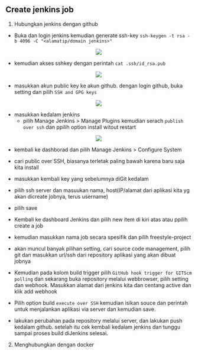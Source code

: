 ## Create jenkins job
1. Hubungkan jenkins dengan github
- Buka dan login jenkins kemudian generate ssh-key `ssh-keygen -t rsa -b 4096 -C "<alamatip/domain jenkins>"`
<p align="center">
    <img src="assets\createjob1.1.jpg" />
</p>

- kemudian akses sshkey dengan perintah `cat .ssh/id_rsa.pub`
<p align="center">
    <img src="assets\createjob1.2.jpg" />
</p>

- masukkan akun public key ke akun github. dengan login github, buka setting dan pilih `SSH and GPG keys`
<p align="center">
    <img src="assets\createjob1.3.jpg" />
</p>

- masukkan kedalam jenkins
  - pilih Manage Jenkins > Manage Plugins kemudian serach `publish over ssh` dan ppilih option install witout restart
<p align="center">
    <img src="assets\publishoverssh.jpg" />
</p>

  - kembali ke dashborad dan pilih Manage Jenkins > Configure System
  - cari public over SSH, biasanya terletak paling bawah karena baru saja kita install
  - masukkan kembali key yang sebelumnya diGit kedalam
  - pilih ssh server dan masuukan nama, host(IP/alamat dari aplikasi kita yg akan dicreate jobnya, terus username)
  - pilih save

- Kembali ke dashboard Jenkins dan pilih new item di kiri atas atau ppilih create a job
- kemudian masukkan nama job secara spesifik dan pilih freestyle-project 
- akan muncul banyak pilihan setting, cari source code management, pilih git dan masukkan url/ssh dari repository aplikasi yang akan dibuat jobnya 
- Kemudian pada kolom build trigger pilih `GitHub hook trigger for GITScm polling` dan sekarang buka repository melalui webbrowser, pilih setting dan webhook. Masukkan alamat dari jenkins kita dan centang active dan klik add webhook
- Pilih option build   `execute over SSH` kemudian isikan souce dan perintah untuk menjalankan aplikasi via server dan kemudian save.
- lakukan perubahan pada repository melalui server, dan lakukan push kedalam github. setelah itu cek kembali kedalam jenkins dan tunggu sampai proses build diJenkins selesai.

2. Menghubungkan dengan docker 
